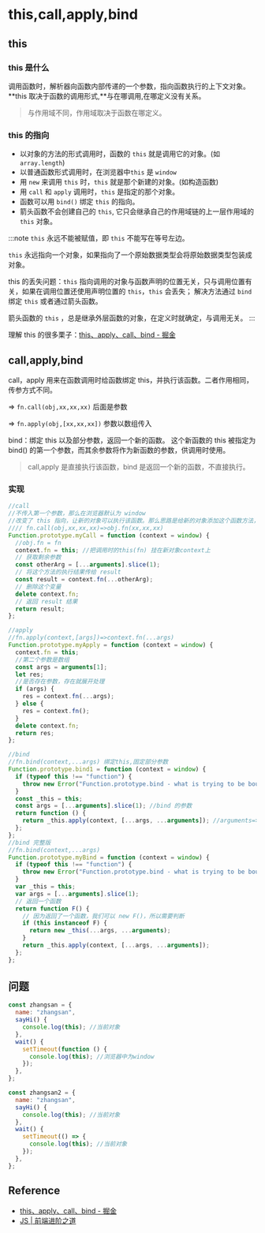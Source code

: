 # this,call,apply,bind

## this

### this 是什么

调用函数时，解析器向函数内部传递的一个参数，指向函数执行的上下文对象。**this 取决于函数的调用形式,**与在哪调用,在哪定义没有关系。

> 与作用域不同，作用域取决于函数在哪定义。

### this 的指向

- 以对象的方法的形式调用时，函数的 `this` 就是调用它的对象。(如 `array.length`)
- 以普通函数形式调用时，在浏览器中`this` 是 `window`
- 用 `new` 来调用 `this` 时，`this` 就是那个新建的对象。(如构造函数)
- 用 `call` 和 `apply` 调用时，`this` 是指定的那个对象。
- 函数可以用 `bind()` 绑定 `this` 的指向。
- 箭头函数不会创建自己的 `this`, 它只会继承自己的作用域链的上一层作用域的 `this` 对象。

:::note
`this` 永远不能被赋值，即 `this` 不能写在等号左边。

`this` 永远指向一个对象，如果指向了一个原始数据类型会将原始数据类型包装成对象。

this 的丢失问题：`this` 指向调用的对象与函数声明的位置无关，只与调用位置有关，如果在调用位置还使用声明位置的 `this`，`this` 会丢失；
解决方法通过 `bind` 绑定 `this` 或者通过箭头函数。

箭头函数的 `this` ，总是继承外层函数的对象，在定义时就确定，与调用无关。
:::

理解 this 的很多栗子：[this、apply、call、bind - 掘金](https://juejin.cn/post/6844903496253177863#heading-0)

## call,apply,bind

call，apply 用来在函数调用时给函数绑定 this，并执行该函数。二者作用相同，传参方式不同。

=> `fn.call(obj,xx,xx,xx)` 后面是参数

=> `fn.apply(obj,[xx,xx,xx])` 参数以数组传入

bind：绑定 this 以及部分参数，返回一个新的函数。 这个新函数的 this 被指定为 bind() 的第一个参数，而其余参数将作为新函数的参数，供调用时使用。

> call,apply 是直接执行该函数，bind 是返回一个新的函数，不直接执行。

### 实现

```js
//call
//不传入第一个参数，那么在浏览器默认为 window
//改变了 this 指向，让新的对象可以执行该函数。那么思路是给新的对象添加这个函数方法，然后在执行完以后删除
//// fn.call(obj,xx,xx,xx)=>obj.fn(xx,xx,xx)
Function.prototype.myCall = function (context = window) {
  //obj.fn = fn
  context.fn = this; //把调用时的this(fn) 挂在新对象context上
  // 获取剩余参数
  const otherArg = [...arguments].slice(1);
  // 将这个方法的执行结果传给 result
  const result = context.fn(...otherArg);
  // 删除这个变量
  delete context.fn;
  // 返回 result 结果
  return result;
};

//apply
//fn.apply(context,[args])=>context.fn(...args)
Function.prototype.myApply = function (context = window) {
  context.fn = this;
  //第二个参数是数组
  const args = arguments[1];
  let res;
  //是否存在参数，存在就展开处理
  if (args) {
    res = context.fn(...args);
  } else {
    res = context.fn();
  }
  delete context.fn;
  return res;
};

//bind
//fn.bind(context,...args) 绑定this,固定部分参数
Function.prototype.bind1 = function (context = window) {
  if (typeof this !== "function") {
    throw new Error("Function.prototype.bind - what is trying to be bound is not callable");
  }
  const _this = this;
  const args = [...arguments].slice(1); //bind 的参数
  return function () {
    return _this.apply(context, [...args, ...arguments]); //arguments=>bind返回的函数调用时传入的参数
  };
};
//bind 完整版
//fn.bind(context,...args)
Function.prototype.myBind = function (context = window) {
  if (typeof this !== "function") {
    throw new Error("Function.prototype.bind - what is trying to be bound is not callable");
  }
  var _this = this;
  var args = [...arguments].slice(1);
  // 返回一个函数
  return function F() {
    // 因为返回了一个函数，我们可以 new F()，所以需要判断
    if (this instanceof F) {
      return new _this(...args, ...arguments);
    }
    return _this.apply(context, [...args, ...arguments]);
  };
};
```

## 问题

```js
const zhangsan = {
  name: "zhangsan",
  sayHi() {
    console.log(this); //当前对象
  },
  wait() {
    setTimeout(function () {
      console.log(this); //浏览器中为window
    });
  },
};
```

```js
const zhangsan2 = {
  name: "zhangsan",
  sayHi() {
    console.log(this); //当前对象
  },
  wait() {
    setTimeout(() => {
      console.log(this); //当前对象
    });
  },
};
```

## Reference

- [this、apply、call、bind - 掘金](https://juejin.cn/post/6844903496253177863#heading-2)
- [JS | 前端进阶之道](https://yuchengkai.cn/docs/frontend/#this)
